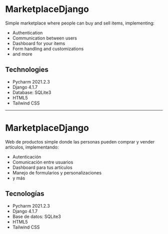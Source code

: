 # MarketplaceDjango

Simple marketplace where people can buy and sell items, implementing:
* Authentication
* Communication between users
* Dashboard for your items
* Form handling and customizations
* and more

## Technologies
* Pycharm 2021.2.3
* Django 4.1.7
* Database: SQLite3
* HTML5
* Tailwind CSS


<hr>


# MarketplaceDjango

Web de productos simple donde las personas pueden comprar y vender artículos, implementando:
* Autenticación
* Comunicación entre usuarios
* Dashboard para tus artículos
* Manejo de formularios y personalizaciones
* y más

## Tecnologías
* Pycharm 2021.2.3
* Django 4.1.7
* Base de datos: SQLite3
* HTML5
* Tailwind CSS


